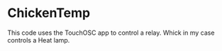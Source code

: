 # ChickenTemp
This code uses the TouchOSC app to control a relay. Whick in my case controls a Heat lamp.

